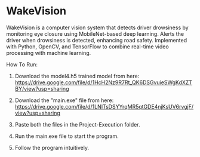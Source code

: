 # WakeVision
WakeVision is a computer vision system that detects driver drowsiness by monitoring eye closure using MobileNet-based deep learning. Alerts the driver when drowsiness is detected, enhancing road safety. Implemented with Python, OpenCV, and TensorFlow to combine real-time video processing with machine learning.

How To Run:

1. Download the model4.h5 trained model from here: https://drive.google.com/file/d/1HcH2Nz9R7Rt_QK6DSGvuieSWgKdXZTBY/view?usp=sharing

2. Download the "main.exe" file from here: https://drive.google.com/file/d/1LNITsDSYYrqMR5qtGDE4njKsUV6rvgjF/view?usp=sharing

2. Paste both the files in the Project-Execution folder.

3. Run the main.exe file to start the program.

4. Follow the program intuitively.
